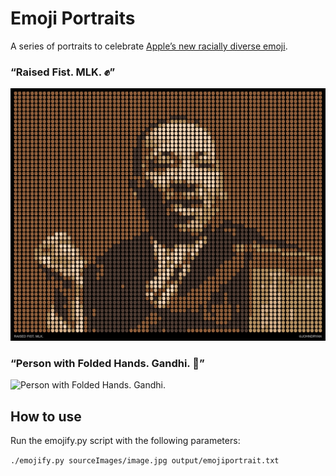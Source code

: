 # Emoji Portraits

A series of portraits to celebrate [Apple’s new racially diverse emoji](http://mashable.com/2015/02/26/diverse-emoji-explainer/).

### “Raised Fist. MLK. ✊”

![Raised Fist. MLK.](sampleImages/raised-fist-mlk.png)

### “Person with Folded Hands. Gandhi. 🙏”

![Person with Folded Hands. Gandhi.](person-with-folded-hands-gandhi.png)

## How to use

Run the emojify.py script with the following parameters:

```./emojify.py sourceImages/image.jpg output/emojiportrait.txt```